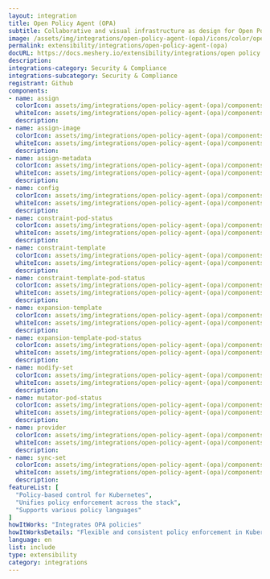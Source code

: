 ```yaml
---
layout: integration
title: Open Policy Agent (OPA)
subtitle: Collaborative and visual infrastructure as design for Open Policy Agent (OPA)
image: /assets/img/integrations/open-policy-agent-(opa)/icons/color/open-policy-agent-(opa)-color.svg
permalink: extensibility/integrations/open-policy-agent-(opa)
docURL: https://docs.meshery.io/extensibility/integrations/open policy agent (opa)
description: 
integrations-category: Security & Compliance
integrations-subcategory: Security & Compliance
registrant: Github
components: 
- name: assign
  colorIcon: assets/img/integrations/open-policy-agent-(opa)/components/assign/icons/color/assign-color.svg
  whiteIcon: assets/img/integrations/open-policy-agent-(opa)/components/assign/icons/white/assign-white.svg
  description: 
- name: assign-image
  colorIcon: assets/img/integrations/open-policy-agent-(opa)/components/assign-image/icons/color/assign-image-color.svg
  whiteIcon: assets/img/integrations/open-policy-agent-(opa)/components/assign-image/icons/white/assign-image-white.svg
  description: 
- name: assign-metadata
  colorIcon: assets/img/integrations/open-policy-agent-(opa)/components/assign-metadata/icons/color/assign-metadata-color.svg
  whiteIcon: assets/img/integrations/open-policy-agent-(opa)/components/assign-metadata/icons/white/assign-metadata-white.svg
  description: 
- name: config
  colorIcon: assets/img/integrations/open-policy-agent-(opa)/components/config/icons/color/config-color.svg
  whiteIcon: assets/img/integrations/open-policy-agent-(opa)/components/config/icons/white/config-white.svg
  description: 
- name: constraint-pod-status
  colorIcon: assets/img/integrations/open-policy-agent-(opa)/components/constraint-pod-status/icons/color/constraint-pod-status-color.svg
  whiteIcon: assets/img/integrations/open-policy-agent-(opa)/components/constraint-pod-status/icons/white/constraint-pod-status-white.svg
  description: 
- name: constraint-template
  colorIcon: assets/img/integrations/open-policy-agent-(opa)/components/constraint-template/icons/color/constraint-template-color.svg
  whiteIcon: assets/img/integrations/open-policy-agent-(opa)/components/constraint-template/icons/white/constraint-template-white.svg
  description: 
- name: constraint-template-pod-status
  colorIcon: assets/img/integrations/open-policy-agent-(opa)/components/constraint-template-pod-status/icons/color/constraint-template-pod-status-color.svg
  whiteIcon: assets/img/integrations/open-policy-agent-(opa)/components/constraint-template-pod-status/icons/white/constraint-template-pod-status-white.svg
  description: 
- name: expansion-template
  colorIcon: assets/img/integrations/open-policy-agent-(opa)/components/expansion-template/icons/color/expansion-template-color.svg
  whiteIcon: assets/img/integrations/open-policy-agent-(opa)/components/expansion-template/icons/white/expansion-template-white.svg
  description: 
- name: expansion-template-pod-status
  colorIcon: assets/img/integrations/open-policy-agent-(opa)/components/expansion-template-pod-status/icons/color/expansion-template-pod-status-color.svg
  whiteIcon: assets/img/integrations/open-policy-agent-(opa)/components/expansion-template-pod-status/icons/white/expansion-template-pod-status-white.svg
  description: 
- name: modify-set
  colorIcon: assets/img/integrations/open-policy-agent-(opa)/components/modify-set/icons/color/modify-set-color.svg
  whiteIcon: assets/img/integrations/open-policy-agent-(opa)/components/modify-set/icons/white/modify-set-white.svg
  description: 
- name: mutator-pod-status
  colorIcon: assets/img/integrations/open-policy-agent-(opa)/components/mutator-pod-status/icons/color/mutator-pod-status-color.svg
  whiteIcon: assets/img/integrations/open-policy-agent-(opa)/components/mutator-pod-status/icons/white/mutator-pod-status-white.svg
  description: 
- name: provider
  colorIcon: assets/img/integrations/open-policy-agent-(opa)/components/provider/icons/color/provider-color.svg
  whiteIcon: assets/img/integrations/open-policy-agent-(opa)/components/provider/icons/white/provider-white.svg
  description: 
- name: sync-set
  colorIcon: assets/img/integrations/open-policy-agent-(opa)/components/sync-set/icons/color/sync-set-color.svg
  whiteIcon: assets/img/integrations/open-policy-agent-(opa)/components/sync-set/icons/white/sync-set-white.svg
  description: 
featureList: [
  "Policy-based control for Kubernetes",
  "Unifies policy enforcement across the stack",
  "Supports various policy languages"
]
howItWorks: "Integrates OPA policies"
howItWorksDetails: "Flexible and consistent policy enforcement in Kubernetes"
language: en
list: include
type: extensibility
category: integrations
---
```

